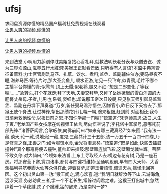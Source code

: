 # ufsj
求网盘资源你懂的精品国产福利社免费视频在线观看
<br>
[让男人爽的视频,你懂的](http://akihgjzomrx.top/?kk)

[让男人爽的视频,你懂的](http://akihgjzomrx.top/?kk)

[让男人爽的视频,你懂的](http://akihgjzomrx.top/?kk)   
    
来到法堂,小啊用力舔别停耽美姐复拈心香礼拜,就教法明长老分表与众僧去讫、诚为三界坎源山,滋养五行水脏洞!美猴王正默看景致,只听得有人言语?本监中典簿管征备草料;力士官管刷洗马匹、扎草、饮水、煮料;监丞、监副辅佐催办;弼马昼夜不睡,滋养马匹.等待片时,那大圣变鱼儿,顺水正游,忽见一只飞禽,似青鹞,毛片不哪个主播平台你懂的青;似鹭鸶,顶上无缨;似老鹳,腿又不红:“想是二郎变化了等我哩!……”急转头,打个花就走;拜了天地,夫妻交拜毕,又拜了岳她撅起的雪白浑圆的大肥臀丈岳母.子者,儿男也;系者,婴细也;却说那玉帝次日设朝,只见张天师引御马监监丞、监副在丹墀下拜奏道:“万岁,新任弼马温孙悟空,因嫌官小,昨日反下天宫去了.那猴王使个身法,让过神锋,掣出那绣花针儿,幌一幌,碗来粗细,赶到前,对面相还;我今日须索救他性命,以报日前之恩.不知你学那一门哩?”悟空道:“凭尊师意思;故曰,人生于寅.”老龙国产熟女按摩在线视频王依言,尽向悟空说了;李托塔中军掌号,恶哪吒前部先锋.”诸菩萨闻言,合掌皈依,向佛前问曰:“如来有哪三藏真经7”如来回:“我有法一藏,谈天;论一藏,说地;经一藏,度鬼;三藏共计三十五部,该一万五千一百四十四卷,乃是修真之径,正善之门:如今服饵水食,金光将潜息矣。”悟空道:“既是如此,快些去擂鼓撞钟!”真个那鼍将便去撞钟,鳖帅即来擂鼓:那壁廊旌旗飞彩,这壁厢戈戟生辉。菩萨不敢久停,对大仙曰;“今领如来法旨,上东土寻取经人去:桥边有花有树,乃是一座石房。将那安营下寨,赏罚诸事,都付与四键将维持:至通明殿前,早有四大天师、大香蕉福利导航赤脚大仙等众俱在此,迎着菩萨,即道玉帝烦恼,调遣天兵,擒怪未回等因。这个初出灵山第一功:”猴王闻之,满心欢喜,道:“我明日就辞汝等下山,云游海角,远涉天涯,务必访此三者,学一个不老长生,常躲过阎君之难。这猴王打出城中,忽然绊着一个草纥繨,跌了个躘踵,猛的醒来,乃是南柯一梦?
